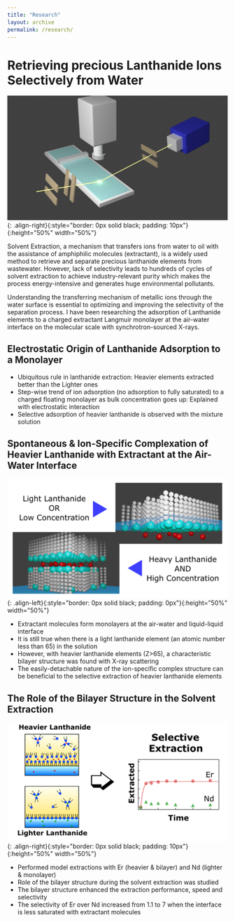 ```yaml
---
title: "Research"
layout: archive
permalink: /research/
---
```


# Retrieving precious Lanthanide Ions Selectively from Water

![image-right](../assets/images/exp_setup.png){: .align-right}{:style="border: 0px solid black; padding: 10px"}{:height="50%" width="50%"}

Solvent Extraction, a mechanism that transfers ions from water to oil with the assistance of amphiphilic molecules (extractant), is a widely used method to retrieve and separate precious lanthanide elements from wastewater.
However, lack of selectivity leads to hundreds of cycles of solvent extraction to achieve industry-relevant purity which makes the process energy-intensive and generates huge environmental pollutants.

Understanding the transferring mechanism of metallic ions through the water surface is essential to optimizing and improving the selectivity of the separation process.
I have been researching the adsorption of Lanthanide elements to a charged extractant Langmuir monolayer at the air-water interface on the molecular scale with synchrotron-sourced X-rays.

## Electrostatic Origin of Lanthanide Adsorption to a Monolayer

* Ubiquitous rule in lanthanide extraction: Heavier elements extracted better than the Lighter ones
* Step-wise trend of ion adsorption (no adsorption to fully saturated) to a charged floating monolayer as bulk concentration goes up: Explained with electrostatic interaction
* Selective adsorption of heavier lanthanide is observed with the mixture solution

## Spontaneous & Ion-Specific Complexation of Heavier Lanthanide with Extractant at the Air-Water Interface

![image-left](../assets/images/Abstract_Figure.png){: .align-left}{:style="border: 0px solid black; padding: 0px"}{:height="50%" width="50%"}

* Extractant molecules form monolayers at the air-water and liquid-liquid interface
* It is still true when there is a light lanthanide element (an atomic number less than 65) in the solution
* However, with heavier lanthanide elements (Z>65), a characteristic bilayer structure was found with X-ray scattering
* The easily-detachable nature of the ion-specific complex structure can be beneficial to the selective extraction of heavier lanthanide elements

## The Role of the Bilayer Structure in the Solvent Extraction

![image-right](../assets/images/Abstract.png){: .align-right}{:style="border: 0px solid black; padding: 10px"}{:height="50%" width="50%"}

* Performed model extractions with Er (heavier & bilayer) and Nd (lighter & monolayer)
* Role of the bilayer structure during the solvent extraction was studied
* The bilayer structure enhanced the extraction performance, speed and selectivity
* The selectivity of Er over Nd increased from 1.1 to 7 when the interface is less saturated with extractant molecules

